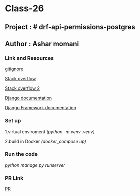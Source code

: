 # Class-26

## Project : # drf-api-permissions-postgres

## Author : Ashar momani 

### Link and Resources 

[gitignore](https://www.toptal.com/developers/gitignore)

[Stack overflow](https://stackoverflow.com/questions/27220403/django-paypal-ipn-urls-include-not-working)

[Stack overflow 2](https://stackoverflow.com/questions/37471735/global-name-get-user-model-is-not-defined)

[Django documentation](https://docs.djangoproject.com/en/4.1/topics/migrations/)

[Django Framework documentation](https://www.django-rest-framework.org/)


### Set up 
1.virtual enviroment _*(python -m venv .venv)*_

2.build in Docker _*(docker_compose up)*_

### Run the code 
_*python manage.py runserver*_

### PR Link
[PR](https://github.com/Ashar121299/drf-api-permissions-postgres/pull/1)
